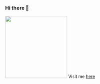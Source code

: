 ### Hi there 👋

<img src="https://www.jibinmathews.in/img/banner/home-right.png" height="200px"/>
Visit me <a href="https://www.jibinmathews.in" target="_blank">here</a>
